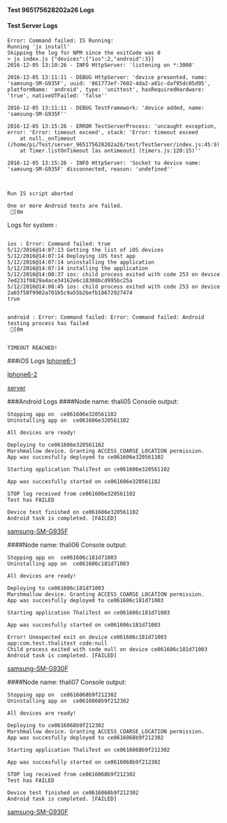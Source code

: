 #### Test 965175628202a26 Logs

#### Test Server Logs
```
Error: Command failed: IS Running:
Running 'jx install'
Skipping the log for NPM since the exitCode was 0
> jx index.js {"devices":{"ios":2,"android":3}}
2016-12-05 13:10:26 - INFO HttpServer: 'listening on *:3000'

2016-12-05 13:11:11 - DEBUG HttpServer: 'device presented, name: 'samsung-SM-G935F', uuid: '861773ef-7602-4da2-a01c-daf95dc05d95', platformName: 'android', type: 'unittest', hasRequiredHardware: 'true', nativeUTFailed: 'false''

2016-12-05 13:11:11 - DEBUG TestFramework: 'device added, name: 'samsung-SM-G935F''

2016-12-05 13:15:26 - ERROR TestServerProcess: 'uncaught exception, error: 'Error: timeout exceed', stack: 'Error: timeout exceed
    at null._onTimeout (/home/pi/Test/server_965175628202a26/test/TestServer/index.js:45:9)
    at Timer.listOnTimeout [as ontimeout] (timers.js:120:15)''

2016-12-05 13:15:26 - INFO HttpServer: 'Socket to device name: 'samsung-SM-G935F' disconnected, reason: 'undefined''


 
Run IS script aborted
 
One or more Android tests are failed.
 [0m

```


Logs for system : 
```

ios : Error: Command failed: true
5/12/2016@14:07:13 Getting the list of iOS devices 
5/12/2016@14:07:14 Deploying iOS test app 
5/12/2016@14:07:14 uninstalling the application 
5/12/2016@14:07:14 installing the application 
5/12/2016@14:08:37 ios: child process exited with code 253 on device 7ed231f0829a4ace34162e6c18308bcd995bc25a 
5/12/2016@14:08:45 ios: child process exited with code 253 on device 2a65f58f9902a701b5c9a55b2befb18672927474 
true


android : Error: Command failed: Error: Command failed: Android testing process has failed
 [0m


TIMEOUT REACHED!
```
###iOS Logs
[Iphone6-1](https://github.com/ThaliTester/TestResults/blob/965175628202a26_iOS_preparation_for_swift_xctest_larryonoff/iOS_Iphone6-1.md)

[Iphone6-2](https://github.com/ThaliTester/TestResults/blob/965175628202a26_iOS_preparation_for_swift_xctest_larryonoff/iOS_Iphone6-2.md)

[server](https://github.com/ThaliTester/TestResults/blob/965175628202a26_iOS_preparation_for_swift_xctest_larryonoff/iOS_server.md)


###Android Logs
####Node name: thali05
Console output:
```
Stopping app on  ce061606e320561102
Uninstalling app on  ce061606e320561102

All devices are ready!

Deploying to ce061606e320561102
Marshmallow device. Granting ACCESS_COARSE_LOCATION permission.
App was succesfully deployed to ce061606e320561102

Starting application ThaliTest on ce061606e320561102

App was succesfully started on ce061606e320561102

STOP log received from ce061606e320561102
Test has FAILED

Device test finished on ce061606e320561102 
Android task is completed. [FAILED]
```
[samsung-SM-G935F](https://github.com/ThaliTester/TestResults/blob/965175628202a26_iOS_preparation_for_swift_xctest_larryonoff/thali05_samsung-SM-G935F.md)

####Node name: thali06
Console output:
```
Stopping app on  ce061606c181d71003
Uninstalling app on  ce061606c181d71003

All devices are ready!

Deploying to ce061606c181d71003
Marshmallow device. Granting ACCESS_COARSE_LOCATION permission.
App was succesfully deployed to ce061606c181d71003

Starting application ThaliTest on ce061606c181d71003

App was succesfully started on ce061606c181d71003

Error! Unexpected exit on device ce061606c181d71003 app:com.test.thalitest code:null 
Child process exited with code null on device ce061606c181d71003
Android task is completed. [FAILED]
```
[samsung-SM-G930F](https://github.com/ThaliTester/TestResults/blob/965175628202a26_iOS_preparation_for_swift_xctest_larryonoff/thali06_samsung-SM-G930F.md)

####Node name: thali07
Console output:
```
Stopping app on  ce0616068b9f212302
Uninstalling app on  ce0616068b9f212302

All devices are ready!

Deploying to ce0616068b9f212302
Marshmallow device. Granting ACCESS_COARSE_LOCATION permission.
App was succesfully deployed to ce0616068b9f212302

Starting application ThaliTest on ce0616068b9f212302

App was succesfully started on ce0616068b9f212302

STOP log received from ce0616068b9f212302
Test has FAILED

Device test finished on ce0616068b9f212302 
Android task is completed. [FAILED]
```
[samsung-SM-G930F](https://github.com/ThaliTester/TestResults/blob/965175628202a26_iOS_preparation_for_swift_xctest_larryonoff/thali07_samsung-SM-G930F.md)




